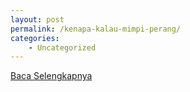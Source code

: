 ```yaml
---
layout: post
permalink: /kenapa-kalau-mimpi-perang/
categories:
    - Uncategorized
---
```


[Baca Selengkapnya](/01)